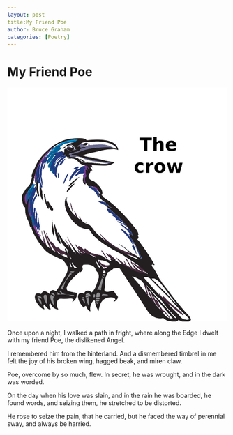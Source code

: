 ```yaml
---
layout: post 
title:My Friend Poe
author: Bruce Graham
categories: [Poetry]
---
```


# My Friend Poe

![Poe the Crow](images/Poe.jpg)

Once upon a night, 
I walked a path in fright,
where along the Edge I dwelt
with my friend Poe,
the dislikened Angel.

I remembered him from the hinterland.
And a dismembered timbrel in me felt 
the joy 
of his broken wing, 
hagged beak, 
and miren claw.

Poe, overcome by so much, flew.
In secret, he was wrought,
and in the dark was worded.

On the day when his love was slain,
and in the rain he was boarded,
he found words, and seizing them,
he stretched to be distorted.

He rose to seize the pain,
that he carried,
but he faced the way of perennial sway,
and always be harried.



